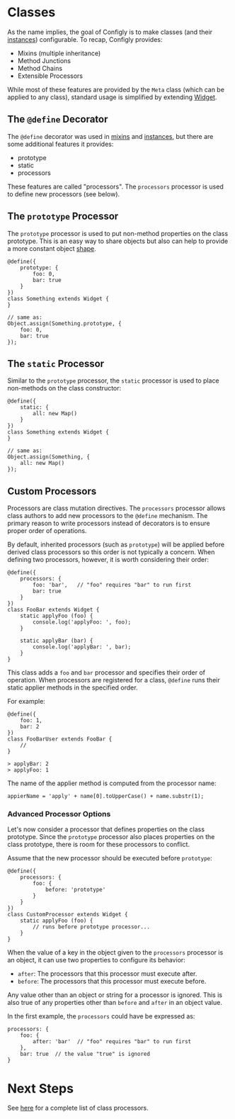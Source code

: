 # Classes

As the name implies, the goal of Configly is to make classes (and their
[instances](./Instances.md)) configurable. To recap, Configly provides:

 - Mixins (multiple inheritance)
 - Method Junctions
 - Method Chains
 - Extensible Processors

While most of these features are provided by the `Meta` class (which can be applied to
any class), standard usage is simplified by extending [Widget](./Widget.md).

## The `@define` Decorator

The `@define` decorator was used in [mixins](./Mixins.md) and [instances](./Instances.md),
but there are some additional features it provides:

 - prototype
 - static
 - processors

These features are called "processors". The `processors` processor is used to define new
processors (see below).

## The `prototype` Processor

The `prototype` processor is used to put non-method properties on the class prototype. This
is an easy way to share objects but also can help to provide a more constant object
[shape](https://draft.li/blog/2016/12/22/javascript-engines-hidden-classes/).

    @define({
        prototype: {
            foo: 0,
            bar: true
        }
    })
    class Something extends Widget {
    }
    
    // same as:
    Object.assign(Something.prototype, {
        foo: 0,
        bar: true
    });

## The `static` Processor

Similar to the `prototype` processor, the `static` processor is used to place non-methods
on the class constructor:

    @define({
        static: {
            all: new Map()
        }
    })
    class Something extends Widget {
    }
    
    // same as:
    Object.assign(Something, {
        all: new Map()
    });

## Custom Processors

Processors are class mutation directives. The `processors` processor allows class authors
to add new processors to the `@define` mechanism. The primary reason to write processors
instead of decorators is to ensure proper order of operations.

By default, inherited processors (such as `prototype`) will be applied before derived class
processors so this order is not typically a concern. When defining two processors, however,
it is worth considering their order:

    @define({
        processors: {
            foo: 'bar',   // "foo" requires "bar" to run first
            bar: true
        }
    })
    class FooBar extends Widget {
        static applyFoo (foo) {
            console.log('applyFoo: ', foo);
        }
        
        static applyBar (bar) {
            console.log('applyBar: ', bar);
        }
    }

This class adds a `foo` and `bar` processor and specifies their order of operation. When
processors are registered for a class, `@define` runs their static applier methods in the
specified order.

For example:

    @define({
        foo: 1,
        bar: 2
    })
    class FooBarUser extends FooBar {
        //
    }
    
    > applyBar: 2
    > applyFoo: 1

The name of the applier method is computed from the processor name:

    appierName = 'apply' + name[0].toUpperCase() + name.substr(1);

### Advanced Processor Options

Let's now consider a processor that defines properties on the class prototype. Since the
`prototype` processor also places properties on the class prototype, there is room for
these processors to conflict.

Assume that the new processor should be executed before `prototype`:

    @define({
        processors: {
            foo: {
                before: 'prototype'
            }
        }
    })
    class CustomProcessor extends Widget {
        static applyFoo (foo) {
            // runs before prototype processor...
        }
    }

When the value of a key in the object given to the `processors` processor is an object,
it can use two properties to configure its behavior:

 - `after`: The processors that this processor must execute after.
 - `before`: The processors that this processor must execute before.

Any value other than an object or string for a processor is ignored. This is also true of
any properties other than `before` and `after` in an object value.

In the first example, the `processors` could have be expressed as:

    processors: {
        foo: {
            after: 'bar'  // "foo" requires "bar" to run first
        },
        bar: true  // the value "true" is ignored
    }

# Next Steps

See [here](./Processors.md) for a complete list of class processors.
